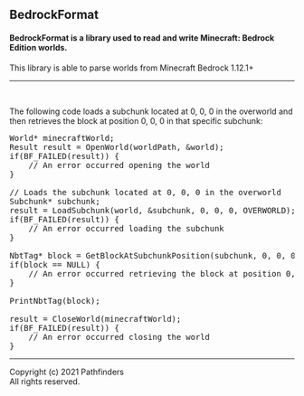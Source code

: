 ## BedrockFormat
#### BedrockFormat is a library used to read and write Minecraft: Bedrock Edition worlds.
This library is able to parse worlds from Minecraft Bedrock 1.12.1+

---
<br>

The following code loads a subchunk located at 0, 0, 0 in the overworld and then retrieves the block at position 0, 0, 0 in that specific subchunk:
<pre lang="cpp">
World* minecraftWorld;
Result result = OpenWorld(worldPath, &world);
if(BF_FAILED(result)) {
    // An error occurred opening the world
}

// Loads the subchunk located at 0, 0, 0 in the overworld
Subchunk* subchunk;
result = LoadSubchunk(world, &subchunk, 0, 0, 0, OVERWORLD);
if(BF_FAILED(result)) {
    // An error occurred loading the subchunk
}

NbtTag* block = GetBlockAtSubchunkPosition(subchunk, 0, 0, 0);
if(block == NULL) {
    // An error occurred retrieving the block at position 0, 0, 0 in this subchunk
}

PrintNbtTag(block);

result = CloseWorld(minecraftWorld);
if(BF_FAILED(result)) {
    // An error occurred closing the world
}
</pre>

---
Copyright (c) 2021 Pathfinders<br>
All rights reserved.

